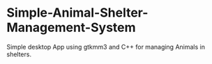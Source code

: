 # Simple-Animal-Shelter-Management-System
Simple desktop App using gtkmm3 and C++ for managing Animals in shelters. 
